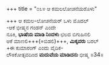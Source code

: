 +++
title = "೦೩೪ ಆ ಕಮಲಲೋಚನೆಯರೊಳು"

+++
ಆ ಕಮಲ-ಲೋಚನೆಯರ್ ಒಳು ಮೊದಲ್  
-ಆಕೆ ಭೀಷ್ಮನ ಗಂಡನ್ ಎಂದೇ  
ನೂಕಿ, **ಭಾಷೆಯ ಮಾಡಿ ನಿಂದಳು** ಛಲದ ಬಿಗುಹಿನಲಿ  
ಆಕೆ ಮಾಣಲಿ+++(=ಬಿಡಲಿ)+++, **ಮಿಕ್ಕವರು** ಬರಲ್  
+ಈ ಕುಮಾರಂಗ್ ಎಂದು ವೈದಿಕ-  
ಲೌಕಿಕೋತ್ಸವದಿಂದ **ಮದುವೆಯ ಮಾಡಿದನು** ಭೀಷ್ಮ    ॥34॥